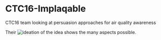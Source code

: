 # CTC16-Implaqable
CTC16 team looking at persuasion approaches for air quality awareness

Their ![ideation of the idea](https://pbs.twimg.com/media/D8i__3eXsAE7MsC.jpg:large) shows the many aspects possible.
